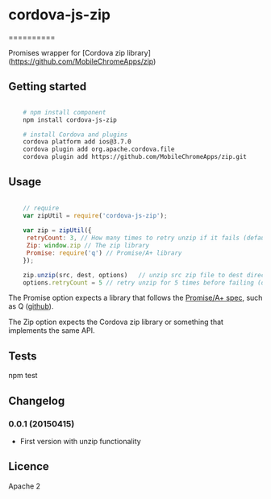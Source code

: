 # cordova-js-zip
==========

Promises wrapper for [Cordova zip library] (https://github.com/MobileChromeApps/zip)

## Getting started

```bash

    # npm install component
    npm install cordova-js-zip    

    # install Cordova and plugins
    cordova platform add ios@3.7.0
    cordova plugin add org.apache.cordova.file
    cordova plugin add https://github.com/MobileChromeApps/zip.git
```


## Usage


```javascript
    
    // require 
    var zipUtil = require('cordova-js-zip'); 
    
    var zip = zipUtil({
     retryCount: 3, // How many times to retry unzip if it fails (default is 1)
     Zip: window.zip // The zip library
     Promise: require('q') // Promise/A+ library
    });

    zip.unzip(src, dest, options)   // unzip src zip file to dest directory
    options.retryCount = 5 // retry unzip for 5 times before failing (defaults to 1)
```

The Promise option expects a library that follows the [Promise/A+ spec](https://promisesaplus.com/), such as Q ([github](https://github.com/kriskowal/q)).

The Zip option expects the Cordova zip library or something that implements the same API.

## Tests

  npm test

## Changelog

### 0.0.1 (20150415)

* First version with unzip functionality

## Licence

Apache 2
